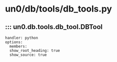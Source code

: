 # un0/db/tools/db_tools.py
  
## ::: un0.db.tools.db_tool.DBTool

    handler: python
    options:
      members:
      show_root_heading: true
      show_source: true
